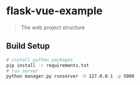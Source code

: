 # flask-vue-example
> The web project structure

## Build Setup
```bash
# install python packages
pip install -r requirements.txt
# run server
python manager.py runserver -h 127.0.0.1 -p 5000
```